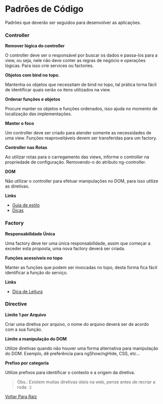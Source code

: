 # Padrões de Código

Padrões que deverão ser seguidos para desenvolver as aplicações.

### Controller

**Remover lógica do controller**

O controller deve ser o responsável por buscar os dados e passa-los para a view, ou seja, nele não deve conter as regras de negócio e operações lógicas. Para isso crie services ou factories.

**Objetos com bind no topo.**

Mantenha os objetos que necessitam de bind no topo, tal prática torna fácil de identificar quais serão os itens utilizados na view.

**Ordenar funções e objetos**

Procure manter os objetos e funções ordenados, isso ajuda no momento de localização das implementações.

**Manter o foco**

Um controller deve ser criado para atender somente as necessidades de uma view. Funções reaproveitáveis devem ser transferidas para um factory.

**Controller nas Rotas**

Ao utilizar rotas para o carregamento das views, informe o controller na propriedade de configuração. Removendo-o do atributo ng-controller.

**DOM**

Não utilizar o controller para efetuar manipulações no DOM, para isso utilize as diretivas.

**Links**

*	[Guia de estilo](https://github.com/johnpapa/angular-styleguide/blob/master/a1/i18n/pt-BR.md#controllers)
*	[Dicas](https://johnpapa.net/angular-function-declarations-function-expressions-and-readable-code)

### Factory

**Responsabilidade Única**

Uma factory deve ter uma única responsabilidade, assim que começar a exceder esta proposta, uma nova factory deverá ser criada.

**Funções acessíveis no topo**

Manter as funções que podem ser invocadas no topo, desta forma fica fácil identificar a função do serviço.

**Links**

*	[Dica de Leitura](https://addyosmani.com/resources/essentialjsdesignpatterns/book/#revealingmodulepatternjavascript)

### Directive

**Limite 1 por Arquivo**

Criar uma diretiva por arquivo, o nome do arquivo deverá ser de acordo com a sua função.

**Limite a manipulação do DOM**

Utilize diretivas quando não houver uma forma alternativa para manipulação do DOM. Exemplo, dê preferência para ngShow/ngHide, CSS, etc...

**Prefixo por categoria**

Utilize prefixos para identificar o contexto e a origem da diretiva.

> Obs.: Existem muitas diretivas úteis na web, pense antes de recriar a roda. :)

[Voltar Para Raiz](https://github.com/kelvinpalves/arquitetura-front-end)